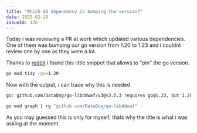 ```yaml
---
title: "Which GO dependency is bumping the version?"
date: 2025-02-19
issueId: 136
---
```


Today i was reviewing a PR at work which updated various dependencies. One of them was bumping our go version from 1.20 to 1.23 and i couldnt review one by one as they were a lot.

Thanks to [reddit](https://www.reddit.com/r/golang/comments/1cdjyzk/why_is_go_mod_tidy_bumping_the_version_of_go/) i found this little snippet that allows to "pin" the go version.

```sh
go mod tidy -go=1.20
```

Now with the output, i can trace why this is needed

```sh
go: github.com/DataDog/go-libddwaf/v3@v3.5.3 requires go@1.23, but 1.20 is requested
```

```sh
go mod graph | rg "github.com/DataDog/go-libddwaf"
```

As you may guessed this is only for myself, thats why the title is what i was asking at the moment.
